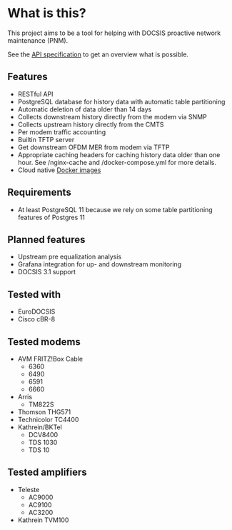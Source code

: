 What is this?
===

This project aims to be a tool for helping with DOCSIS proactive network maintenance (PNM).

See the [API specification](https://petstore.swagger.io/?url=https://raw.githubusercontent.com/Sedl/docsis-pnm/master/apispec.yaml) to get an overview what is possible.

Features
---
* RESTful API
* PostgreSQL database for history data with automatic table partitioning
* Automatic deletion of data older than 14 days
* Collects downstream history directly from the modem via SNMP
* Collects upstream history directly from the CMTS
* Per modem traffic accounting
* Builtin TFTP server
* Get downstream OFDM MER from modem via TFTP
* Appropriate caching headers for caching history data older than one hour. See /nginx-cache and /docker-compose.yml for more details.
* Cloud native [Docker images](https://hub.docker.com/r/stephan256/docsis-pnm)

Requirements
---
* At least PostgreSQL 11 because we rely on some table partitioning features of
  Postgres 11

Planned features
---
* Upstream pre equalization analysis
* Grafana integration for up- and downstream monitoring
* DOCSIS 3.1 support

Tested with
---
* EuroDOCSIS
* Cisco cBR-8
  
Tested modems
---
* AVM FRITZ!Box Cable
  * 6360
  * 6490
  * 6591
  * 6660
* Arris
  * TM822S
* Thomson THG571
* Technicolor TC4400
* Kathrein/BKTel
  * DCV8400
  * TDS 1030
  * TDS 10

Tested amplifiers
---
* Teleste
  * AC9000
  * AC9100
  * AC3200
* Kathrein TVM100
